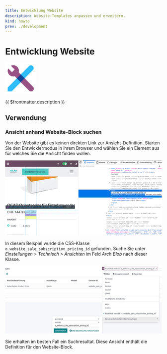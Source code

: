 ```yaml
---
title: Entwicklung Website
description: Website-Templates anpassen und erweitern.
kind: howto
prev: ./development
---
```

# Entwicklung Website
![icons_odoo_web_studio](attachments/icons_odoo_web_studio.png)

{{ $frontmatter.description }}

## Verwendung

### Ansicht anhand Website-Block suchen

Von der Website gibt es keinen direkten Link zur Ansicht-Definition. Starten Sie den Entwicklermodus in ihrem Browser und wählen Sie ein Element aus für welches Sie die Ansicht finden wollen.

![](attachments/Entwicklung%20Website%20Inspector.png)

In diesem Beispiel wurde die CSS-Klasse `o_website_sale_subscription_pricing_id` gefunden. Suche Sie unter *Einstellungen > Technisch > Ansichten* im Feld *Arch Blob* nach dieser Klasse.

![](attachments/Entwicklung%20Website%20Arch%20Blob.png)

Sie erhalten im besten Fall ein Suchresultat. Diese Ansicht enthält die Definition für den Website-Block.